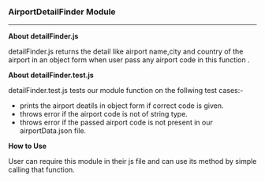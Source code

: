 ### AirportDetailFinder Module ###
 ***
**About detailFinder.js**

detailFinder.js returns the detail like airport name,city and country  of the airport in an object form when user pass any airport code in this function .

**About detailFinder.test.js**

detailFinder.test.js tests our module function on the follwing test cases:-

* prints the airport deatils in object form if correct code is given.
* throws error if the airport code is not of string type.
* throws error if the passed airport code is not present in our airportData.json file.

**How to Use**

User can require this module in their js file and can use its method by simple calling that function.

